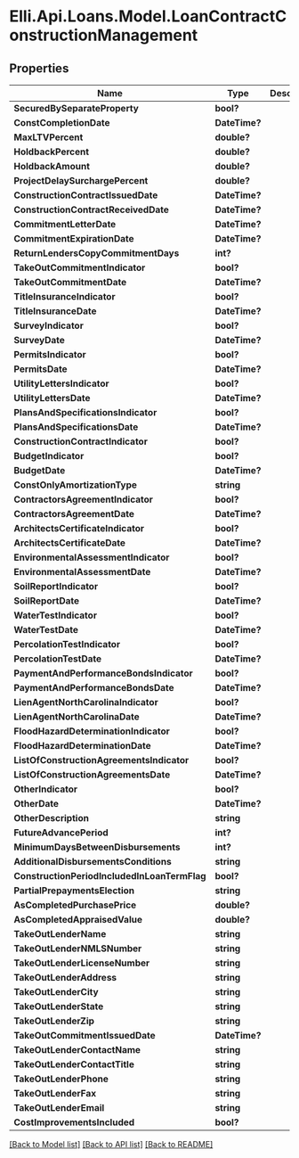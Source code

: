 # Elli.Api.Loans.Model.LoanContractConstructionManagement
## Properties

Name | Type | Description | Notes
------------ | ------------- | ------------- | -------------
**SecuredBySeparateProperty** | **bool?** |  | [optional] 
**ConstCompletionDate** | **DateTime?** |  | [optional] 
**MaxLTVPercent** | **double?** |  | [optional] 
**HoldbackPercent** | **double?** |  | [optional] 
**HoldbackAmount** | **double?** |  | [optional] 
**ProjectDelaySurchargePercent** | **double?** |  | [optional] 
**ConstructionContractIssuedDate** | **DateTime?** |  | [optional] 
**ConstructionContractReceivedDate** | **DateTime?** |  | [optional] 
**CommitmentLetterDate** | **DateTime?** |  | [optional] 
**CommitmentExpirationDate** | **DateTime?** |  | [optional] 
**ReturnLendersCopyCommitmentDays** | **int?** |  | [optional] 
**TakeOutCommitmentIndicator** | **bool?** |  | [optional] 
**TakeOutCommitmentDate** | **DateTime?** |  | [optional] 
**TitleInsuranceIndicator** | **bool?** |  | [optional] 
**TitleInsuranceDate** | **DateTime?** |  | [optional] 
**SurveyIndicator** | **bool?** |  | [optional] 
**SurveyDate** | **DateTime?** |  | [optional] 
**PermitsIndicator** | **bool?** |  | [optional] 
**PermitsDate** | **DateTime?** |  | [optional] 
**UtilityLettersIndicator** | **bool?** |  | [optional] 
**UtilityLettersDate** | **DateTime?** |  | [optional] 
**PlansAndSpecificationsIndicator** | **bool?** |  | [optional] 
**PlansAndSpecificationsDate** | **DateTime?** |  | [optional] 
**ConstructionContractIndicator** | **bool?** |  | [optional] 
**BudgetIndicator** | **bool?** |  | [optional] 
**BudgetDate** | **DateTime?** |  | [optional] 
**ConstOnlyAmortizationType** | **string** |  | [optional] 
**ContractorsAgreementIndicator** | **bool?** |  | [optional] 
**ContractorsAgreementDate** | **DateTime?** |  | [optional] 
**ArchitectsCertificateIndicator** | **bool?** |  | [optional] 
**ArchitectsCertificateDate** | **DateTime?** |  | [optional] 
**EnvironmentalAssessmentIndicator** | **bool?** |  | [optional] 
**EnvironmentalAssessmentDate** | **DateTime?** |  | [optional] 
**SoilReportIndicator** | **bool?** |  | [optional] 
**SoilReportDate** | **DateTime?** |  | [optional] 
**WaterTestIndicator** | **bool?** |  | [optional] 
**WaterTestDate** | **DateTime?** |  | [optional] 
**PercolationTestIndicator** | **bool?** |  | [optional] 
**PercolationTestDate** | **DateTime?** |  | [optional] 
**PaymentAndPerformanceBondsIndicator** | **bool?** |  | [optional] 
**PaymentAndPerformanceBondsDate** | **DateTime?** |  | [optional] 
**LienAgentNorthCarolinaIndicator** | **bool?** |  | [optional] 
**LienAgentNorthCarolinaDate** | **DateTime?** |  | [optional] 
**FloodHazardDeterminationIndicator** | **bool?** |  | [optional] 
**FloodHazardDeterminationDate** | **DateTime?** |  | [optional] 
**ListOfConstructionAgreementsIndicator** | **bool?** |  | [optional] 
**ListOfConstructionAgreementsDate** | **DateTime?** |  | [optional] 
**OtherIndicator** | **bool?** |  | [optional] 
**OtherDate** | **DateTime?** |  | [optional] 
**OtherDescription** | **string** |  | [optional] 
**FutureAdvancePeriod** | **int?** |  | [optional] 
**MinimumDaysBetweenDisbursements** | **int?** |  | [optional] 
**AdditionalDisbursementsConditions** | **string** |  | [optional] 
**ConstructionPeriodIncludedInLoanTermFlag** | **bool?** |  | [optional] 
**PartialPrepaymentsElection** | **string** |  | [optional] 
**AsCompletedPurchasePrice** | **double?** |  | [optional] 
**AsCompletedAppraisedValue** | **double?** |  | [optional] 
**TakeOutLenderName** | **string** |  | [optional] 
**TakeOutLenderNMLSNumber** | **string** |  | [optional] 
**TakeOutLenderLicenseNumber** | **string** |  | [optional] 
**TakeOutLenderAddress** | **string** |  | [optional] 
**TakeOutLenderCity** | **string** |  | [optional] 
**TakeOutLenderState** | **string** |  | [optional] 
**TakeOutLenderZip** | **string** |  | [optional] 
**TakeOutCommitmentIssuedDate** | **DateTime?** |  | [optional] 
**TakeOutLenderContactName** | **string** |  | [optional] 
**TakeOutLenderContactTitle** | **string** |  | [optional] 
**TakeOutLenderPhone** | **string** |  | [optional] 
**TakeOutLenderFax** | **string** |  | [optional] 
**TakeOutLenderEmail** | **string** |  | [optional] 
**CostImprovementsIncluded** | **bool?** |  | [optional] 

[[Back to Model list]](../README.md#documentation-for-models) [[Back to API list]](../README.md#documentation-for-api-endpoints) [[Back to README]](../README.md)

